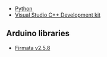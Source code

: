 - [Python](https://www.python.org/downloads/)
- [Visual Studio C++ Development kit](https://visualstudio.microsoft.com/pt-br/downloads/)

## Arduino libraries
- [Firmata v2.5.8](https://github.com/firmata/arduino/releases/tag/2.5.8)
